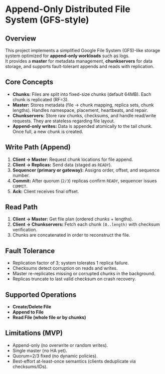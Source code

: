# Append-Only Distributed File System (GFS-style)

## Overview
This project implements a simplified Google File System (GFS)-like storage system optimized for **append-only workloads** such as logs.  
It provides a **master** for metadata management, **chunkservers** for data storage, and supports fault-tolerant appends and reads with replication.

## Core Concepts
- **Chunks:** Files are split into fixed-size chunks (default 64MB). Each chunk is replicated (RF=3).
- **Master:** Stores metadata (file → chunk mapping, replica sets, chunk lengths). Handles namespace, placement, heartbeats, and repair.
- **Chunkservers:** Store raw chunks, checksums, and handle read/write requests. They are stateless regarding file layout.
- **Append-only writes:** Data is appended atomically to the tail chunk. Once full, a new chunk is created.

## Write Path (Append)
1. **Client → Master:** Request chunk locations for file append.
2. **Client → Replicas:** Send data (staged as `READY`).
3. **Sequencer (primary or gateway):** Assigns order, offset, and sequence number.
4. **Commit:** After quorum (`2/3`) replicas confirm `READY`, sequencer issues `COMMIT`.
5. **Ack:** Client receives final offset.

## Read Path
1. **Client → Master:** Get file plan (ordered chunks + lengths).
2. **Client → Chunkservers:** Fetch each chunk `[0..length)` with checksum verification.
3. Chunks are concatenated in order to reconstruct the file.

## Fault Tolerance
- Replication factor of 3; system tolerates 1 replica failure.
- Checksums detect corruption on reads and writes.
- Master re-replicates missing or corrupted chunks in the background.
- Replicas truncate to last valid checksum on crash recovery.

## Supported Operations
- **Create/Delete File**
- **Append to File**
- **Read File (whole file or by chunks)**

## Limitations (MVP)
- Append-only (no overwrite or random writes).
- Single master (no HA yet).
- Quorum=2/3 fixed (no dynamic policies).
- Best-effort at-least-once semantics (clients deduplicate via checksums/IDs).
